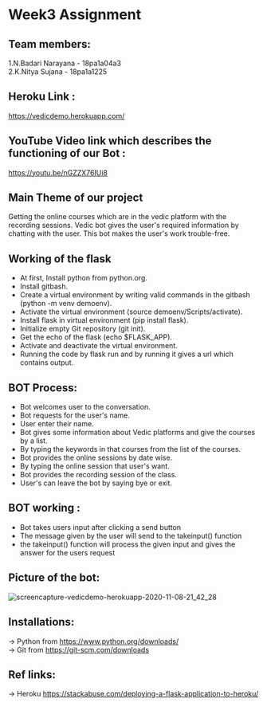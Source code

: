 # Week3 Assignment

## Team members:
1.N.Badari Narayana - 18pa1a04a3<br/>
2.K.Nitya Sujana - 18pa1a1225 

## Heroku Link :
https://vedicdemo.herokuapp.com/

## YouTube Video link which describes the functioning of our Bot :
https://youtu.be/nGZZX76IUi8


## Main Theme of our project
Getting the online courses which are in the vedic platform with the recording sessions. Vedic bot gives the user's required information by chatting with the user. This bot makes the user's work trouble-free. 

## Working of the flask
* At first, Install python from python.org.
* Install gitbash.
* Create a virtual environment by writing valid commands in the gitbash (python -m venv demoenv).
* Activate the virtual environment (source demoenv/Scripts/activate).
* Install flask in virtual environment (pip install flask).
* Initialize empty Git repository (git init).
* Get the echo of the flask (echo $FLASK_APP).
* Activate and deactivate the virtual environment.
* Running the code by flask run and by running it gives a url which contains output.

## BOT Process:
* Bot welcomes user to the conversation.
* Bot requests for the user's name.
* User enter their name.
* Bot gives some information about Vedic platforms and give the courses by a list.
* By typing the keywords in that courses from the list of the courses.
* Bot provides the online sessions by date wise.
* By typing the online session that user's want.
* Bot provides the recording session of the class.
* User's can leave the bot by saying bye or exit.


## BOT working :
* Bot takes users input after clicking a send button
* The message given by the user will send to the takeinput() function
* the takeinput() function will process the given input and gives the answer for the users request

## Picture of the bot:
![screencapture-vedicdemo-herokuapp-2020-11-08-21_42_28](https://user-images.githubusercontent.com/72606000/98470414-6cc88f80-220b-11eb-9d6f-b40f731e795f.png)



## Installations:
-> Python from https://www.python.org/downloads/ <br/>
-> Git from https://git-scm.com/downloads
## Ref links:
-> Heroku https://stackabuse.com/deploying-a-flask-application-to-heroku/

